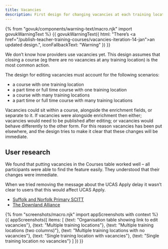 ```yaml
---
title: Vacancies
description: First design for changing vacancies at each training location on a course.
---
```

{% from "govuk/components/warning-text/macro.njk" import govukWarningText %}
{{ govukWarningText({
  html: "There’s <a href=\"/publish-teacher-training-courses/vacancies-iteration-14-jan\">an updated design</a>.",
  iconFallbackText: "Warning"
}) }}

We don’t know how providers use vacancies yet. This design assumes that closing a course (eg there are no vacancies at any training location) is the most common action.

The design for editing vacancies must account for the following scenarios:

* a course with one training location
* a part time or full time course with one training location
* a course with many training locations
* a part time or full time course with many training locations

Vacancies could sit within a course, alongside the enrichment fields, or separate to it. If vacancies were alongside enrichment then either; vacancies would need to be published after editing; or vacancies would behave differently to the other form. For this reason vacancies has been put elsewhere, and the design tries to make it clear that these changes will be immediate.

## User research

We found that putting vacancies in the Courses table worked well – all participants were able to find the feature easily. They understood that their changes were immediate.

When we tried removing the message about the UCAS Apply delay it wasn’t clear to users that this would affect UCAS Apply.

* [Suffolk and Norfolk Primary SCITT](https://lookback.io/watch/ud8KczRqKKAexox28)
* [The Downland Alliance](https://lookback.io/watch/E8MxZYHrmy7E7q85w)

{% from "screenshots/macro.njk" import appScreenshots with context %}
{{ appScreenshots({
  items: [
    {text: "Organisation table showing link to edit vacancies"},
    {text: "Multiple training locations"},
    {text: "Multiple training locations (two columns)"},
    {text: "Multiple training locations with no vacancies"},
    {text: "Single training location with vacancies"},
    {text: "Single training location no vacancies"}
  ]
}) }}
